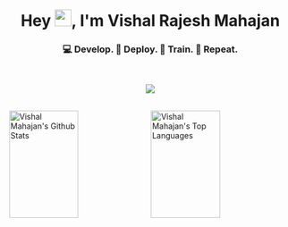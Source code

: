 
<h1 align="center">
    Hey <img src="https://raw.githubusercontent.com/MartinHeinz/MartinHeinz/master/wave.gif" width="30px">, I'm Vishal Rajesh Mahajan 
</h1>


<h3 align="center">💻 Develop. 🚀 Deploy. 🧠 Train. 🔁 Repeat.</h3>


<br />
<p align="center">
  <a href="https://skillicons.dev">
    <img src="https://skillicons.dev/icons?i=javascript,react,nodejs,express,fastapi,flask,aws,kubernetes,git,python,postgres,mongo,html,css,bootstrap,tailwindcss,redux,postman&perline=14" />
  </a>
</p>
<br />

<a> 
    <a href="https://github.com/VishalRMahajan"><img alt="Vishal Mahajan's Github Stats" src="https://denvercoder1-github-readme-stats.vercel.app/api?username=VishalRMahajan&count_private=true&theme=algolia" height="192px" width="49.5%"/></a>
  <a href="https://github.com/VishalRMahajan"><img alt="Vishal Mahajan's Top Languages" src="https://github-readme-stats.vercel.app/api/top-langs/?username=VishalRMahajan&hide_progress=true&theme=algolia&hide=Jupyter%20Notebook" height="192px" width="49.5%"/></a>
  <br/>
</a>





